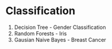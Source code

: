 # Classification

1. Decision Tree - Gender Classification
2. Random Forests - Iris
3. Gausian Naive Bayes - Breast Cancer

